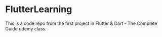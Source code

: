 # FlutterLearning
This is a code repo from the first project in Flutter &amp; Dart - The Complete Guide udemy class.
